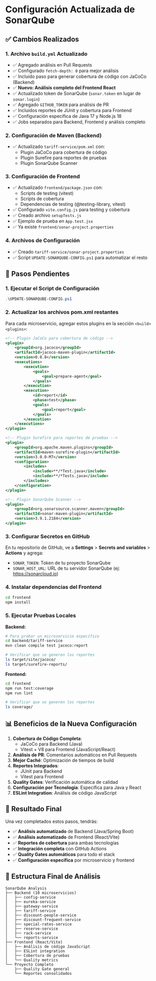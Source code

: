 # Configuración Actualizada de SonarQube

## ✅ Cambios Realizados

### 1. Archivo `build.yml` Actualizado
- ✅ Agregado análisis en Pull Requests
- ✅ Configurado `fetch-depth: 0` para mejor análisis
- ✅ Incluido paso para generar cobertura de código con JaCoCo (Backend)
- ✅ **Nuevo: Análisis completo del Frontend React**
- ✅ Actualizado token de SonarQube (`sonar.token` en lugar de `sonar.login`)
- ✅ Agregado `GITHUB_TOKEN` para análisis de PR
- ✅ Incluidos reportes de JUnit y cobertura para Frontend
- ✅ Configuración específica de Java 17 y Node.js 18
- ✅ Jobs separados para Backend, Frontend y análisis completo

### 2. Configuración de Maven (Backend)
- ✅ Actualizado `tariff-service/pom.xml` con:
  - Plugin JaCoCo para cobertura de código
  - Plugin Surefire para reportes de pruebas
  - Plugin SonarQube Scanner

### 3. Configuración de Frontend
- ✅ Actualizado `frontend/package.json` con:
  - Scripts de testing (vitest)
  - Scripts de cobertura
  - Dependencias de testing (@testing-library, vitest)
- ✅ Configurado `vite.config.js` para testing y cobertura
- ✅ Creado archivo `setupTests.js`
- ✅ Ejemplo de prueba en `App.test.jsx`
- ✅ Ya existe `frontend/sonar-project.properties`

### 4. Archivos de Configuración
- ✅ Creado `tariff-service/sonar-project.properties`
- ✅ Script `UPDATE-SONARQUBE-CONFIG.ps1` para automatizar el resto

## 🔧 Pasos Pendientes

### 1. Ejecutar el Script de Configuración
```powershell
.\UPDATE-SONARQUBE-CONFIG.ps1
```

### 2. Actualizar los archivos pom.xml restantes
Para cada microservicio, agregar estos plugins en la sección `<build><plugins>`:

```xml
<!-- Plugin JaCoCo para cobertura de código -->
<plugin>
    <groupId>org.jacoco</groupId>
    <artifactId>jacoco-maven-plugin</artifactId>
    <version>0.8.8</version>
    <executions>
        <execution>
            <goals>
                <goal>prepare-agent</goal>
            </goals>
        </execution>
        <execution>
            <id>report</id>
            <phase>test</phase>
            <goals>
                <goal>report</goal>
            </goals>
        </execution>
    </executions>
</plugin>

<!-- Plugin Surefire para reportes de pruebas -->
<plugin>
    <groupId>org.apache.maven.plugins</groupId>
    <artifactId>maven-surefire-plugin</artifactId>
    <version>3.0.0-M7</version>
    <configuration>
        <includes>
            <include>**/*Test.java</include>
            <include>**/*Tests.java</include>
        </includes>
    </configuration>
</plugin>

<!-- Plugin SonarQube Scanner -->
<plugin>
    <groupId>org.sonarsource.scanner.maven</groupId>
    <artifactId>sonar-maven-plugin</artifactId>
    <version>3.9.1.2184</version>
</plugin>
```

### 3. Configurar Secretos en GitHub
En tu repositorio de GitHub, ve a **Settings** > **Secrets and variables** > **Actions** y agrega:

- `SONAR_TOKEN`: Token de tu proyecto SonarQube
- `SONAR_HOST_URL`: URL de tu servidor SonarQube (ej: https://sonarcloud.io)

### 4. Instalar dependencias del Frontend
```bash
cd frontend
npm install
```

### 5. Ejecutar Pruebas Locales

**Backend:**
```bash
# Para probar un microservicio específico
cd backend/tariff-service
mvn clean compile test jacoco:report

# Verificar que se generen los reportes
ls target/site/jacoco/
ls target/surefire-reports/
```

**Frontend:**
```bash
cd frontend
npm run test:coverage
npm run lint

# Verificar que se generen los reportes
ls coverage/
```

## 📊 Beneficios de la Nueva Configuración

1. **Cobertura de Código Completa**: 
   - JaCoCo para Backend (Java)
   - Vitest + V8 para Frontend (JavaScript/React)
2. **Análisis de PR**: Comentarios automáticos en Pull Requests
3. **Mejor Caché**: Optimización de tiempos de build
4. **Reportes Integrados**: 
   - JUnit para Backend
   - Vitest para Frontend
5. **Quality Gates**: Verificación automática de calidad
6. **Configuración por Tecnología**: Específica para Java y React
7. **ESLint Integration**: Análisis de código JavaScript

## 🚀 Resultado Final

Una vez completados estos pasos, tendrás:
- ✅ **Análisis automatizado** de Backend (Java/Spring Boot)
- ✅ **Análisis automatizado** de Frontend (React/Vite)
- ✅ **Reportes de cobertura** para ambas tecnologías
- ✅ **Integración completa** con GitHub Actions
- ✅ **Quality Gates automáticos** para todo el stack
- ✅ **Configuración específica** por microservicio y frontend

## 🎯 Estructura Final de Análisis

```
SonarQube Analysis
├── Backend (10 microservicios)
│   ├── config-service
│   ├── eureka-service
│   ├── gateway-service
│   ├── tariff-service
│   ├── discount-people-service
│   ├── discount-frequent-service
│   ├── special-rates-service
│   ├── reserve-service
│   ├── rack-service
│   └── reports-service
├── Frontend (React/Vite)
│   ├── Análisis de código JavaScript
│   ├── ESLint integration
│   ├── Cobertura de pruebas
│   └── Quality metrics
└── Proyecto Completo
    ├── Quality Gate general
    └── Reportes consolidados
```
